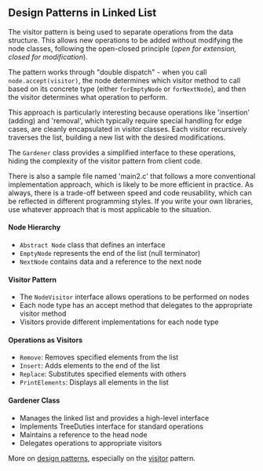 
## Design Patterns in Linked List

The visitor pattern is being used to separate operations from the data structure.
This allows new operations to be added without modifying the node classes, following
the open-closed principle (*open for extension, closed for modification*).

The pattern works through "double dispatch" - when you call `node.accept(visitor)`,
the node determines which visitor method to call based on its concrete type (either
`forEmptyNode` or `forNextNode`), and then the visitor determines what operation to
perform.

This approach is particularly interesting because operations like 'insertion' (adding)
and 'removal', which typically require special handling for edge cases, are cleanly
encapsulated in visitor classes. Each visitor recursively traverses the list, building
a new list with the desired modifications.

The `Gardener` class provides a simplified interface to these operations, hiding the
complexity of the visitor pattern from client code.

There is also a sample file named 'main2.c' that follows a more conventional implementation
approach, which is likely to be more efficient in practice. As always, there is a
trade-off between speed and code reusability, which can be reflected in different
programming styles. If you write your own libraries, use whatever approach that is
most applicable to the situation.


#### Node Hierarchy

- `Abstract Node` class that defines an interface
- `EmptyNode` represents the end of the list (null terminator)
- `NextNode` contains data and a reference to the next node


#### Visitor Pattern

- The `NodeVisitor` interface allows operations to be performed on nodes
- Each node type has an accept method that delegates to the appropriate visitor method
- Visitors provide different implementations for each node type


#### Operations as Visitors

- `Remove`: Removes specified elements from the list
- `Insert`: Adds elements to the end of the list
- `Replace`: Substitutes specified elements with others
- `PrintElements`: Displays all elements in the list


#### Gardener Class

- Manages the linked list and provides a high-level interface
- Implements TreeDuties interface for standard operations
- Maintains a reference to the head node
- Delegates operations to appropriate visitors


More on [design patterns](./../../patterns/), especially on
the [visitor](./../../patterns/visitor/) pattern.
